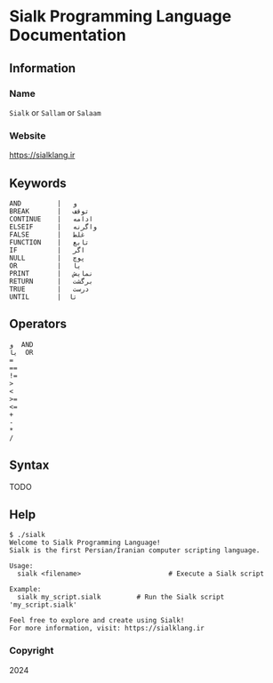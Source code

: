 # Sialk Programming Language Documentation

## Information

### Name

`Sialk` or `Sallam` or `Salaam`

### Website

<https://sialklang.ir>

## Keywords

```
AND         |   و
BREAK       |   توقف
CONTINUE    |   ادامه
ELSEIF      |   واگرنه
FALSE       |   غلط
FUNCTION    |   تابع
IF          |   اگر
NULL        |   پوچ
OR          |   یا
PRINT       |   نمایش
RETURN      |   برگشت
TRUE        |   درست
UNTIL       |  تا
```

## Operators

```
و  AND
یا  OR
=
==
!=
>
<
>=
<=
+
-
*
/
```

## Syntax

TODO

## Help

```
$ ./sialk
Welcome to Sialk Programming Language!
Sialk is the first Persian/Iranian computer scripting language.

Usage:
  sialk <filename>                      # Execute a Sialk script

Example:
  sialk my_script.sialk         # Run the Sialk script 'my_script.sialk'

Feel free to explore and create using Sialk!
For more information, visit: https://sialklang.ir
```

### Copyright

2024
